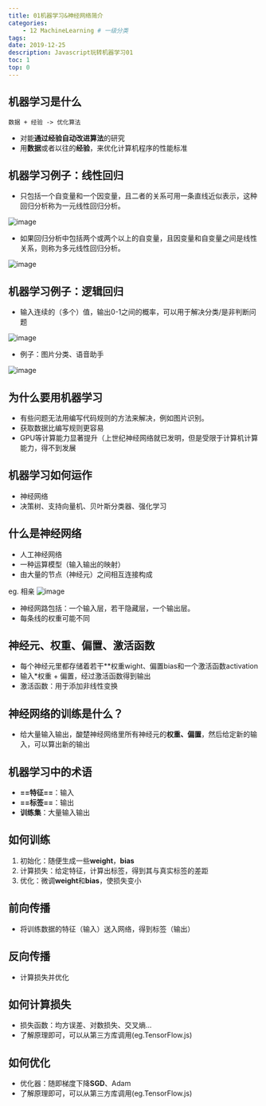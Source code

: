 ```yaml
---
title: 01机器学习&神经网络简介
categories:
    - 12 MachineLearning # 一级分类
tags:
date: 2019-12-25
description: Javascript玩转机器学习01
toc: 1
top: 0
---
```


## 机器学习是什么
```
数据 + 经验 -> 优化算法
```
- 对能**通过经验自动改进算法**的研究
- 用**数据**或者以往的**经验**，来优化计算机程序的性能标准

## 机器学习例子：线性回归
- 只包括一个自变量和一个因变量，且二者的关系可用一条直线近似表示，这种回归分析称为一元线性回归分析。

![image](/images/ai/01.png)

- 如果回归分析中包括两个或两个以上的自变量，且因变量和自变量之间是线性关系，则称为多元线性回归分析。

![image](/images/ai/02.png)

## 机器学习例子：逻辑回归
- 输入连续的（多个）值，输出0-1之间的概率，可以用于解决分类/是非判断问题

![image](/images/ai/03.png)

- 例子：图片分类、语音助手

![image](/images/ai/04.png)


## 为什么要用机器学习
- 有些问题无法用编写代码规则的方法来解决，例如图片识别。
- 获取数据比编写规则更容易
- GPU等计算能力显著提升（上世纪神经网络就已发明，但是受限于计算机计算能力，得不到发展


## 机器学习如何运作
- 神经网络
- 决策树、支持向量机、贝叶斯分类器、强化学习

## 什么是神经网络
- 人工神经网络
- 一种运算模型（输入输出的映射）
- 由大量的节点（神经元）之间相互连接构成

eg. 相亲
![image](http://note.youdao.com/yws/res/26525/FDAB01287A58444E9C6205F65EE8A164)

- 神经网路包括：一个输入层，若干隐藏层，一个输出层。
- 每条线的权重可能不同

## 神经元、权重、偏置、激活函数
- 每个神经元里都存储着若干**权重wight、偏置bias和一个激活函数activation
- 输入*权重 + 偏置，经过激活函数得到输出
- 激活函数：用于添加非线性变换


## 神经网络的训练是什么？
- 给大量输入输出，酸楚神经网络里所有神经元的**权重、偏置**，然后给定新的输入，可以算出新的输出

## 机器学习中的术语
- **==特征==**：输入
- **==标签==**：输出
- **训练集**：大量输入输出


## 如何训练
1. 初始化：随便生成一些**weight**，**bias**
2. 计算损失：给定特征，计算出标签，得到其与真实标签的差距
3. 优化：微调**weight**和**bias**，使损失变小

## 前向传播
- 将训练数据的特征（输入）送入网络，得到标签（输出）

## 反向传播
- 计算损失并优化

## 如何计算损失
- 损失函数：均方误差、对数损失、交叉熵...
- 了解原理即可，可以从第三方库调用(eg.TensorFlow.js)

## 如何优化
- 优化器：随即梯度下降**SGD**、Adam
- 了解原理即可，可以从第三方库调用(eg.TensorFlow.js)


